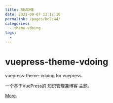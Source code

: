 ```yaml
---
title: README
date: 2021-09-07 13:17:10
permalink: /pages/bc2c44/
categories:
  - theme-vdoing
tags:
  - 
---
```

# vuepress-theme-vdoing

vuepress-theme-vdoing for vuepress

一个基于VuePress的 知识管理兼博客 主题。

[More](https://github.com/xugaoyi/vuepress-theme-vdoing#readme).
